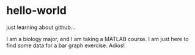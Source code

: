 # hello-world
just learning about github... 

I am a biology major, and I am taking a MATLAB course.
I am just here to find some data for a bar graph exercise. 
Adios!
